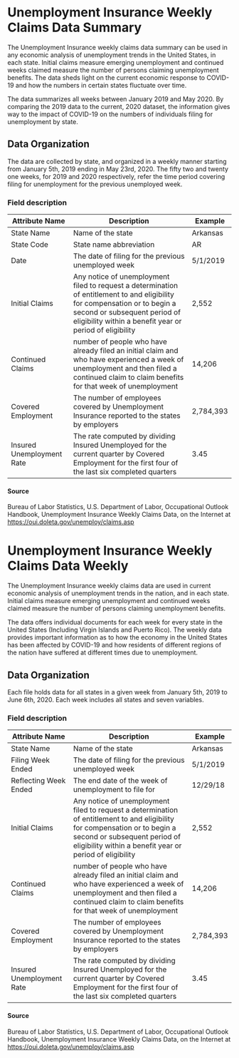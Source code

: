 <!--
 * @Author: your name
 * @Date: 2020-06-25 14:02:23
 * @LastEditTime: 2020-06-25 14:07:56
 * @LastEditors: Please set LastEditors
 * @Description: In User Settings Edit
 * @FilePath: \data process\Data_Desctiption_Unemployment-2.md
--> 
# Unemployment Insurance Weekly Claims Data Summary

The Unemployment Insurance weekly claims data summary can be used in any economic analysis of unemployment trends in the United States, in each state. Initial claims measure emerging unemployment and continued weeks claimed measure the number of persons claiming unemployment benefits. The data sheds light on the current economic response to COVID-19 and how the numbers in certain states fluctuate over time. 
 
The data summarizes all weeks between January 2019 and May 2020.
By comparing the 2019 data to the current, 2020 dataset, the information gives way to the impact of COVID-19 on the numbers of individuals filing for unemployment by state.

## Data Organization

The data are collected by state, and organized in a weekly manner starting from January 5th, 2019 ending in May 23rd, 2020. The fifty two and twenty one weeks, for 2019 and 2020 respectively, refer the time period covering filing for unemployment for the previous unemployed week. 

### Field description

| Attribute Name            |     Description            |Example  |
|---------------------------|----------------------------|---------|
|State Name|Name of the state| Arkansas
|State Code|State name abbreviation | AR
|Date|The date of filing for the previous unemployed week | 5/1/2019
|Initial Claims|Any notice of unemployment filed to request a determination of entitlement to and eligibility for compensation or to begin a second or subsequent period of eligibility within a benefit year or period of eligibility | 2,552 
|Continued Claims| number of people who have already filed an initial claim and who have experienced a week of unemployment and then filed a continued claim to claim benefits for that week of unemployment |14,206
|Covered Employment|The number of employees covered by Unemployment Insurance reported to the states by employers|2,784,393
|Insured Unemployment Rate|The rate computed by dividing Insured Unemployed for the current quarter by Covered Employment for the first four of the last six completed quarters |3.45

#### Source

Bureau of Labor Statistics, U.S. Department of Labor, Occupational Outlook Handbook, Unemployment Insurance Weekly Claims Data, on the Internet at https://oui.doleta.gov/unemploy/claims.asp



# Unemployment Insurance Weekly Claims Data Weekly

The Unemployment Insurance weekly claims data are used in current economic analysis of unemployment trends in the nation, and in each state. Initial claims measure emerging unemployment and continued weeks claimed measure the number of persons claiming unemployment benefits.
 
The data offers individual documents for each week for every state in the United States (Including Virgin Islands and Puerto Rico).
The weekly data provides important information as to how the economy in the United States has been affected by COVID-19
and how residents of different regions of the nation have suffered at different times due to unemployment.

## Data Organization

Each file holds data for all states in a given week from January 5th, 2019 to June 6th, 2020. Each week includes all states and seven variables.

### Field description

| Attribute Name            |     Description            |Example  |
|---------------------------|----------------------------|---------|
|State Name|Name of the state| Arkansas
|Filing Week Ended|The date of filing for the previous unemployed week | 5/1/2019
|Reflecting Week Ended|The end date of the week of unemployment to file for | 12/29/18
|Initial Claims|Any notice of unemployment filed to request a determination of entitlement to and eligibility for compensation or to begin a second or subsequent period of eligibility within a benefit year or period of eligibility | 2,552 
|Continued Claims| number of people who have already filed an initial claim and who have experienced a week of unemployment and then filed a continued claim to claim benefits for that week of unemployment |14,206
|Covered Employment|The number of employees covered by Unemployment Insurance reported to the states by employers|2,784,393
|Insured Unemployment Rate|The rate computed by dividing Insured Unemployed for the current quarter by Covered Employment for the first four of the last six completed quarters |3.45

#### Source

Bureau of Labor Statistics, U.S. Department of Labor, Occupational Outlook Handbook, Unemployment Insurance Weekly Claims Data, on the Internet at https://oui.doleta.gov/unemploy/claims.asp




```python

```
